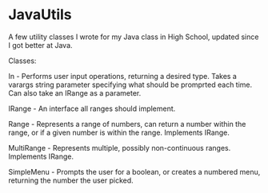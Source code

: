 # JavaUtils
A few utility classes I wrote for my Java class in High School, updated since I got better at Java.

Classes:

In - Performs user input operations, returning a desired type. Takes a varargs string parameter specifying what should be promprted each time. Can also take an IRange as a parameter.

IRange - An interface all ranges should implement.

Range - Represents a range of numbers, can return a number within the range, or if a given number is within the range. Implements IRange.

MultiRange - Represents multiple, possibly non-continuous ranges. Implements IRange.

SimpleMenu - Prompts the user for a boolean, or creates a numbered menu, returning the number the user picked.

